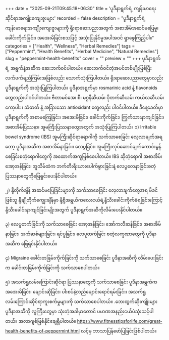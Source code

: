 +++
date = "2025-09-21T09:45:18+06:30"
title = 'ပူဒီနာရွက်ရဲ့ ကျန်းမာရေးဆိုင်ရာအကျိုးကျေးဇူးများ'
recorded = false
description = "ပူဒီနာရွက်ရဲ့ ကျန်းမာရေးအကျိုးကျေးဇူးများကို ရိုးရာဆေးပညာအတွက် အစာအိမ်အဆင်မပြေမှု၊ ခေါင်းကိုက်ခြင်း၊ အအေးမိခြင်းစသဖြင့် အသုံးပြုနိုင်မှုအပါအဝင် ရှာဖွေကြည့်ပါ။"
categories = ["Health", "Wellness", "Herbal Remedies"]
tags = ["Peppermint", "Health Benefits", "Herbal Medicine", "Natural Remedies"]
slug = "peppermint-health-benefits"
cover = ""
preview = ""
+++
ပူဒီနာရွက်ရဲ့ အရွက်နဲ့အဆီက ဆေးဘက်ဝင်ပါတယ်။ ဆေးဘက်ဝင်တဲ့အပင်တစ်မျိုးဖြစ်ပြီး လက်ဖက်ရည်ကြမ်းအဖြစ်လည်း သောက်သုံးကြပါတယ်။ ရိုးရာဆေးပညာတွေမှာလည်း ပူဒီနာရွက်ကို အသုံးပြုကြပါတယ်။ ပူဒီနာအရွက်မှာ rosmarinic acid နဲ့ flavonoids တွေလည်းပါဝင်ပါတယ်။ ဗီတာမင်အေ၊ စီ၊ မဂ္ဂနီဆီယမ်၊ ပိုတက်ဆီယမ်၊ ကယ်လဆီယမ်၊ ကော့ပါး ၊ သံဓာတ် နဲ့ အခြားသော antioxidant တွေလည်း ပါဝင်ပါတယ်။
ဒီနေ့ခေတ်မှာ ပူဒီနာရွက်ကို အစာမကြေခြင်း၊ အအေးမိခြင်း၊ ခေါင်းကိုက်ခြင်း၊ ကြွက်သားနာကျင်ခြင်း၊ အစာအိမ်ပြဿနာ၊ အူမကြီးပြဿနာတွေအတွက် အသုံးပြုကြပါတယ်။
၁) Irritable bowel syndrome (IBS) အူမကြီးဆိုင်ရာရောဂါကို သက်သာစေခြင်း
လေ့လာချက်အရတော့ ပူဒီနာအဆီက အစာအိမ်နာခြင်း၊ လေပွခြင်း၊ အူမကြီးလုပ်ဆောင်ချက်ကောင်းမွန်စေခြင်းစတဲ့ရောဂါတွေကို အထောက်အကူဖြစ်စေပါတယ်။ IBS ဆိုတဲ့ရောဂါ အစာအိမ်၊ အော့အန်ခြင်း၊ အူသိမ်ထဲက ဘက်တီးရီးယားပေါက်ဖွားခြင်းနဲ့ လေပွလေနာခြင်းစတဲ့ပြဿနာတွေကိုဖြေရှင်းပေးနိုင်ပါတယ်။

၂) နို့တိုက်ချိန် အဆင်မပြေခြင်းများကို သက်သာစေခြင်း
လေ့လာချက်တွေအရ မိခင်ဖြစ်သူ နို့်ချိုတိုက်ကျွေးချိန်မှာ နို့စို့အရွယ်ကလေးငယ်ရဲ့နို့သီးခေါင်းကိုက်ခံရခြင်းကြောင့် နို့သီးခေါင်းနာကျင်ခြင်းမျိုးအတွက် ပူဒီနာရွက်အဆီကိုလိမ်းပေးနိုင်ပါတယ်။

၃) လေပူတက်ခြင်းကို သက်သာစေခြင်း
အော့အန်ခြင်း၊ အော်ကလီဆန်ခြင်း၊ အစာအိမ်နာခြင်း၊ အက်ဆစ်များခြင်း၊ ရင်ပူခြင်း၊ လေပူတက်ခြင်း စတဲ့လက္ခဏာတွေကို ပူဒီနာအဆီက ဖြေရှင်းနိုင်ပါတယ်။

၄) Migraine ခေါင်းတခြမ်းကိုက်ခြင်းကို သက်သာစေခြင်း
ပူဒီနာအဆီကို လိမ်းပေးခြင်းက ခေါင်းတခြမ်းကိုက်ခြင်းကို သက်သာစေပါတယ်။

၅) အသက်ရှုလမ်းကြောင်းဆိုင်ရာ ပြဿနာတွေကို သက်သာစေခြင်း
ပူဒီနာအရွက်က အအေးမိခြင်း၊ ချောင်းဆိုခြင်း၊ ပါးစပ်နဲ့လည်ချောင်းရောင်ရမ်းခြင်း၊ အသက်ရှုလမ်းကြောင်းဆိုင်ရာကူးစက်မှုများကို သက်သာစေပါတယ်။
.ဘေးထွက်ဆိုးကျိုးများ
ပူဒီနာအဆီကို လူကြီးတွေမှာ သုံးတဲ့အခါမှာတောင် ပမာဏအနည်းငယ်ပဲသုံးသင့်ပါတယ်။ အလာဂျစ်ဖြစ်နိုင်ချေရှိပါတယ်။
https://www.fitnesstipsforlife.com/great-health-benefits-of-peppermint.html လင့်မှ ဘာသာပြန်ဖော်ပြခြင်းဖြစ်ပါတယ်။ 